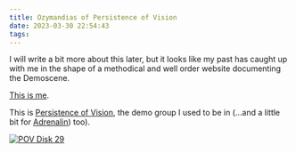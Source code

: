 ```yaml
---
title: Ozymandias of Persistence of Vision
date: 2023-03-30 22:54:43
tags:
---
```


I will write a bit more about this later, but it looks like my past has caught up with me in the shape of a methodical and well order website documenting the Demoscene.

[This is me](https://demozoo.org/sceners/31809/).

This is [Persistence of Vision](https://demozoo.org/groups/31804/), the demo group I used to be in (...and a little bit for [Adrenalin](https://demozoo.org/groups/2147/)) too).


[![POV Disk 29](/images/pov-disk29.png)](/images/pov-disk29.png) 